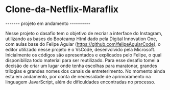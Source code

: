 # Clone-da-Netflix-Maraflix
------- projeto em andamento ----------

Nesse projeto o dasafio tem o objetivo de recriar a interface do Instagram, utilizando as bases do Bootcamp Html dado pela Digital Innovation One, com aulas base do Felipe Aguiar (https://github.com/felipeAguiarCode), o editor utilizado nesse projeto é o VsCode, desenvolvido pela Microsoft.
Inicialmente os códigos são apresentados e explicados pelo Felipe, o qual disponibiliza todo material para ser reutilizado. Para esse desafio tomei a decisão de criar um lugar onde tenha escolhas para maratonar, grandes trilogias e grandes nomes dos canais de entreterimento. No momento ainda esta em andamento, por conta de necessidade de aprimoramento na linguagem JavarScript, além de dificuldades encontradas no processo.
